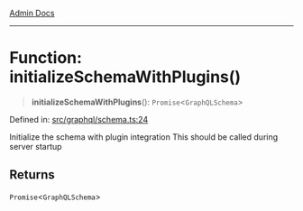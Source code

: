 [Admin Docs](/)

***

# Function: initializeSchemaWithPlugins()

> **initializeSchemaWithPlugins**(): `Promise`\<`GraphQLSchema`\>

Defined in: [src/graphql/schema.ts:24](https://github.com/Sourya07/talawa-api/blob/cfbd515d04ffba748b09232a33807f1845dd1878/src/graphql/schema.ts#L24)

Initialize the schema with plugin integration
This should be called during server startup

## Returns

`Promise`\<`GraphQLSchema`\>

